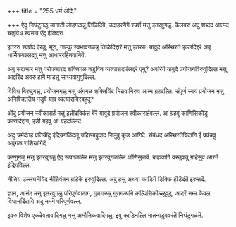 +++
title = "255 धर्म ऒंदे."

+++
ऐदु निघंटुगळु डागाटॊ लोहगळन्नु तिळिदिवॆ, उदाहरणॆगॆ स्पर्श मत्तु इतरवुगळु. कॆलवरु अदु शब्दद आत्मद चतुर्विध स्वभाव ऎंदु हेळिदरु.

इतररु स्पर्शद ऎरडु, मूरु, नाल्कु स्वभावगळन्नु तिळिदिद्दारॆ मत्तु इतररु. यावुदे अस्थिरतॆ इल्लदिद्दरॆ अवु धार्मिकवल्लदवु मत्तु आधाररहितवागिवॆ.

अवु सदाचार मत्तु परोपकारद शक्तिगळ नडुविन व्यत्यासदल्लिद्दरॆ एनु? अवरिगॆ यावुदे प्रयोजनविरुवुदिल्ल मत्तु आद्दरिंद अवरु हागॆ माडलु साध्यवागुवुदिल्ल.

विविध बिरुदुगळु, प्रयोजनगळु मत्तु अंगगळ शक्तियिंद भिन्नवागिरुव आत्म ग्रहदल्लि. संपूर्ण स्वयं प्रयोजन मत्तु अनिश्चिततॆय नडुवॆ याव व्यत्यासविरबहुदु?

ऒंदु प्रयोजन स्वीकारार्ह मत्तु इन्नॊंदक्किंत बेरॆ यावुदे प्रयोजन स्वीकारार्हवल्ल. आ ग्रहवु काणिसिकॊंडु काणदिद्दाग, इडी ग्रहवु आ ग्रहदल्लिदॆ.

अदु चर्मदंतह प्रतियॊंदु इंद्रियगळिंदलू ग्रहिसबहुदाद निलुवु कूड आगिदॆ. संबंधद अस्थिरतॆयिंदागि ई प्रपंचवु अवुगळ राशियागिदॆ.

कण्णुगळु मत्तु इतरवुगळु ऐदु रूपगळल्लि मत्तु इतरवुगळल्लि क्षीणिसुत्तवॆ. बाह्यवागि वस्तुवन्नु ग्रहिसुव आरने इंद्रियविल्ल.

नीतिय उल्लंघनॆयिंद नीतिवंतन ग्रहिकॆ इरुवुदिल्ल. अदु हसु अथवा काडिगॆ डिक्कि हॊडॆदंतॆ इरुत्तदॆ.

ज्ञान, आनंद मत्तु इतरवुगळु परिपूर्णवादाग, गुणगळन्नु गुणगळागि कल्पिसिकॊळ्ळुवुदु. आदरॆ नम्म केवल विधानदिंदागि अदु नमगॆ परिपूर्णवल्ल.

इवरु विशेष एकदेवतावादिगळु मत्तु अभौतिकवादिगळु. इवु काडिनल्लि मातनाडुववरंतॆ निघंटुगळंतॆ.

